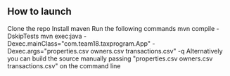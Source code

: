 ## How to launch
Clone the repo
Install maven
Run the following commands
mvn compile -DskipTests
mvn exec:java -Dexec.mainClass="com.team18.taxprogram.App" -Dexec.args="properties.csv owners.csv transactions.csv" -q
Alternatively you can build the source manually passing "properties.csv owners.csv transactions.csv" on the command line

